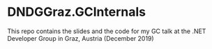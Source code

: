 # DNDGGraz.GCInternals
This repo contains the slides and the code for my GC talk at the .NET Developer Group in Graz, Austria (December 2019)
